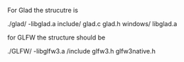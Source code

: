 For Glad the strucutre is 

./glad/
    -libglad.a
    include/
        glad.c
        glad.h
    windows/
        libglad.a

for GLFW the structure should be 

./GLFW/
    -libglfw3.a
    /include
        glfw3.h
        glfw3native.h

